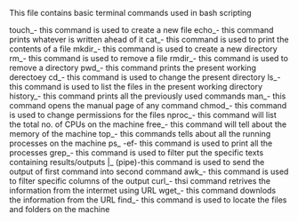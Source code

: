 This file contains basic terminal commands used in bash scripting

touch_- this command is used to create a new file
echo_- this command prints whatever is written ahead of it
cat_- this command is used to print the contents of a file
mkdir_- this command is used to create a new directory
rm_- this command is used to remove a file
rmdir_- this command is used to remove a directory
pwd_- this command prints the present working derectoey
cd_- this command is used to change the present directory
ls_- this command is used to list the files in the present working directory
history_- this command prints all the previously used commands
man_- this command opens the manual page of any command
chmod_- this command is used to change permissions for the files
nproc_- this command will list the total no. of CPUs on the machine
free_- this command will tell about the memory of the machine
top_- this commands tells about all the running processes on the machine
ps_ -ef- this command is used to print all the processes
grep_- this command is used to filter put the specific texts containing results/outputs
|_ (pipe)-this command is used to send the output of first command into second command
awk_- this command is used to filter specific columns of the output
curl_- thsi command retrives the information from the intermet using URL
wget_- this command downlods the information from the URL
find_- this command is used to locate the files and folders on the machine


